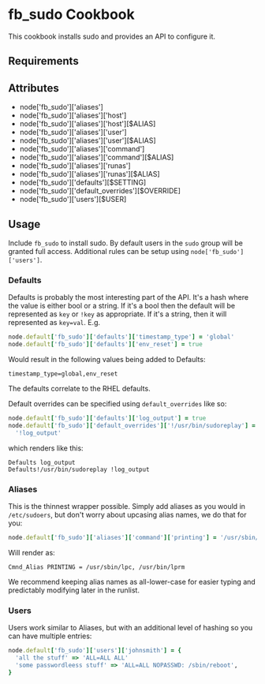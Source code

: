 fb_sudo Cookbook
================
This cookbook installs sudo and provides an API to configure it.

Requirements
------------

Attributes
----------
* node['fb_sudo']['aliases']
* node['fb_sudo']['aliases']['host']
* node['fb_sudo']['aliases']['host'][$ALIAS]
* node['fb_sudo']['aliases']['user']
* node['fb_sudo']['aliases']['user'][$ALIAS]
* node['fb_sudo']['aliases']['command']
* node['fb_sudo']['aliases']['command'][$ALIAS]
* node['fb_sudo']['aliases']['runas']
* node['fb_sudo']['aliases']['runas'][$ALIAS]
* node['fb_sudo']['defaults'][$SETTING]
* node['fb_sudo']['default_overrides'][$OVERRIDE]
* node['fb_sudo']['users'][$USER]

Usage
-----
Include `fb_sudo` to install sudo. By default users in the `sudo` group will
be granted full access. Additional rules can be setup using
`node['fb_sudo']['users']`.

### Defaults
Defaults is probably the most interesting part of the API. It's a hash where the
value is either bool or a string. If it's a bool then the default will be
represented as `key` or `!key` as appropriate. If it's a string, then it will
represented as `key=val`. E.g.

```ruby
node.default['fb_sudo']['defaults']['timestamp_type'] = 'global'
node.default['fb_sudo']['defaults']['env_reset'] = true
```

Would result in the following values being added to Defaults:

```text
timestamp_type=global,env_reset
```

The defaults correlate to the RHEL defaults.

Default overrides can be specified using `default_overrides` like so:

```ruby
node.default['fb_sudo']['defaults']['log_output'] = true
node.default['fb_sudo']['default_overrides']['!/usr/bin/sudoreplay'] =
  '!log_output'
```

which renders like this:

```text
Defaults log_output
Defaults!/usr/bin/sudoreplay !log_output
```

### Aliases
This is the thinnest wrapper possible. Simply add aliases as you would in
`/etc/sudoers`, but don't worry about upcasing alias names, we do that for you:

```ruby
node.default['fb_sudo']['aliases']['command']['printing'] = '/usr/sbin/lpc, /usr/bin/lprm'
```

Will render as:

```text
Cmnd_Alias PRINTING = /usr/sbin/lpc, /usr/bin/lprm
```

We recommend keeping alias names as all-lower-case for easier typing and
predictably modifying later in the runlist.

### Users
Users work similar to Aliases, but with an additional level of hashing
so you can have multiple entries:

```ruby
node.default['fb_sudo']['users']['johnsmith'] = {
  'all the stuff' => 'ALL=ALL ALL'
  'some passwordleess stuff' => 'ALL=ALL NOPASSWD: /sbin/reboot',
}
```
